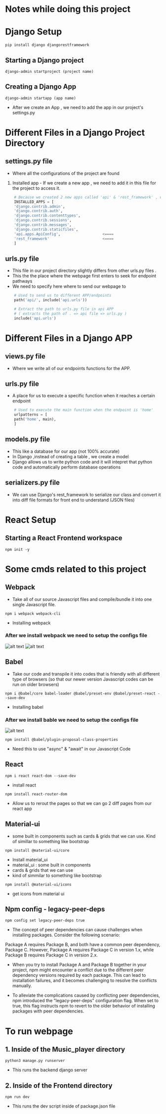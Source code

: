 # Notes while doing this project
# Django Setup
``pip install django djangorestframework ``
## Starting a Django project
``django-admin startproject (project name)``
## Creating a Django App
 ``django-admin startapp (app name)``
- After we create an App , we need to add the app in our project's settings.py 

# Different Files in a Django Project Directory
## settings.py file
- Where all the configurations of the project are found
1. Installed app - If we create a new app , we need to add it in this file for the project to access it.
```python
    # Because we created 2 new apps called 'api' & 'rest_framework' , we need to add it into our project settings
    INSTALLED_APPS = [
    'django.contrib.admin',
    'django.contrib.auth',
    'django.contrib.contenttypes',
    'django.contrib.sessions',
    'django.contrib.messages',
    'django.contrib.staticfiles',
    'api.apps.ApiConfig',                   <====
    'rest_framework'                        <====
    ]
```


## urls.py file
- This file in our project directory slightly differs from other urls.py files . 
- This the the place where the webpage first enters to seek for endpoint pathways 
- We need to specify here where to send our webpage to 
```python
    # Used to send us to different APP/endpoints
    path('api/', include('api.urls'))

    # Extract the path to urls.py file in api APP
    # ( extracts the path of . => api file => urls.py )
    include('api.urls')
```

# Different Files in a Django APP

## views.py file
- Where we write all of our endpoints functions for the APP.

## urls.py file
- A place for us to execute a specific function when it reaches a certain endpoint
```python
    # Used to execute the main function when the endpoint is 'home'
    urlpatterns = [
    path('home', main),
    ]
```
## models.py file
- This like a database for our app (not 100% accurate)
- In Django ,instead of creating a table , we create a model
- Django allows us to write python code and it will intepret that python code and automatically perform database operations

## serializers.py file
- We can use Django's rest_framework to serialize our class and convert it into diff file formats for front end to understand (JSON files)

# React Setup
## Starting a React Frontend workspace
`npm init -y `

# Some cmds related to this project 
## Webpack
- Take all of our source Javascript files and compile/bundle it into one single Javascript file.

``npm i webpack webpack-cli ``
- Installing webpack 
### After we install webpack we need to setup the configs file
![alt text](webpackconfig1.png)
![alt text](webpackconfig2.png)
## Babel
- Take our code and transpile it into codes that is friendly with all different type of browsers (so that our newer version Javascript codes can be run on older browsers)

``npm i @babel/core babel-loader @babel/preset-env @babel/preset-react --save-dev``
- Installing babel

### After we install bable we need to setup the configs file
![alt text](babelconfig.png)

``npm install @babel/plugin-proposal-class-properties``
- Need this to use "async" & "await" in our Javascript Code

## React
``npm i react react-dom --save-dev``
- install react

``npm install react-router-dom``
- Allow us to rerout the pages so that we can go 2 diff pages from our react app

## Material-ui
- some built in components such as cards & grids that we can use. Kind of simillar to something like bootstrap

``npm install @material-ui/core``
- Install material_ui
- material_ui : some built in components 
- cards & grids that we can use
- kind of simmilar to something like bootstrap

``npm install @material-ui/icons``
- get icons from material ui

## Npm config - legacy-peer-deps
``npm config set legacy-peer-deps true``
- The concept of peer dependencies can cause challenges when installing packages. Consider the following scenario:

Package A requires Package B, and both have a common peer dependency, Package C. However, Package A requires Package C in version 1.x, while Package B requires Package C in version 2.x.

- When you try to install Package A and Package B together in your project, npm might encounter a conflict due to the different peer dependency versions required by each package. This can lead to installation failures, and it becomes challenging to resolve the conflicts manually.

- To alleviate the complications caused by conflicting peer dependencies, npm introduced the "legacy-peer-deps" configuration flag. When set to true, this flag instructs npm to revert to the older behavior of installing packages with peer dependencies.

# To run webpage
## 1. Inside of the Music_player directory 
``python3 manage.py runserver``
- This runs the backend django server
## 2. Inside of the Frontend directory 
``npm run dev``
- This runs the dev script inside of package.json file 
